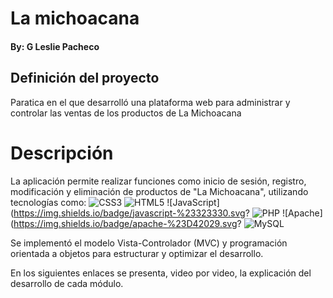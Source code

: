 # La michoacana
#### By: G Leslie Pacheco
## Definición del proyecto
Paratica en el que desarrolló una plataforma web para administrar y controlar las ventas de los productos de La Michoacana

# Descripción
La aplicación permite realizar funciones como inicio de sesión, registro, modificación y eliminación de productos de "La Michoacana", utilizando tecnologías como:
![CSS3](https://img.shields.io/badge/css3-%231572B6.svg?style=flat&logo=css3&logoColor=white) 
![HTML5](https://img.shields.io/badge/html5-%23E34F26.svg?style=flat&logo=html5&logoColor=white) 
![JavaScript](https://img.shields.io/badge/javascript-%23323330.svg?
![PHP](https://img.shields.io/badge/php-%23777BB4.svg?style=flat&logo=php&logoColor=white)
![Apache](https://img.shields.io/badge/apache-%23D42029.svg?
![MySQL](https://img.shields.io/badge/mysql-%2300000f.svg?style=flat&logo=mysql&logoColor=white)

Se implementó el modelo Vista-Controlador (MVC) y programación orientada a objetos para estructurar y optimizar el desarrollo.

En los siguientes enlaces se presenta, video por video, la explicación del desarrollo de cada módulo.
